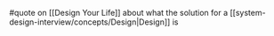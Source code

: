 #quote on [[Design Your Life]] about what the solution for a [[system-design-interview/concepts/Design|Design]] is

